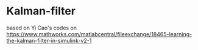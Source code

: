 # Kalman-filter
based on Yi Cao's codes on https://www.mathworks.com/matlabcentral/fileexchange/18465-learning-the-kalman-filter-in-simulink-v2-1
